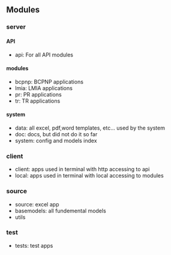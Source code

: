 ## Modules
### server

#### API
- api: For all API modules 
#### modules
- bcpnp: BCPNP applications
- lmia: LMIA applications
- pr: PR applications
- tr: TR applications
#### system
- data: all excel, pdf,word templates, etc...  used by the system
- doc: docs, but did not do it so far
- system: config and models index
### client
- client: apps used in terminal with http accessing to api
- local: apps used in terminal with local accessing to modules
### source
- source: excel app
- basemodels: all fundemental models
- utils
### test
- tests: test apps
